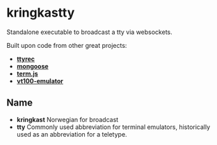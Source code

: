 # kringkastty

Standalone executable to broadcast a tty via websockets.

Built upon code from other great projects:
 - [**ttyrec**](http://0xcc.net/ttyrec/index.html.en)
 - [**mongoose**](https://github.com/cesanta/mongoose)
 - [**term.js**](https://github.com/chjj/term.js)
 - [**vt100-emulator**](https://github.com/JulienPalard/vt100-emulator)

## Name

- **kringkast** Norwegian for broadcast
- **tty** Commonly used abbreviation for terminal emulators, historically used as an abbreviation for a teletype.
